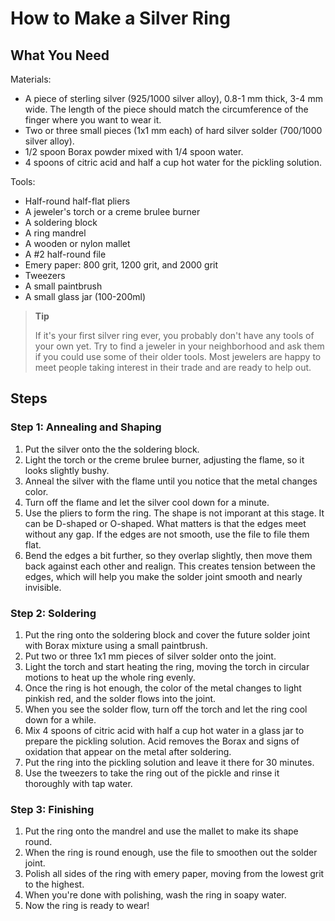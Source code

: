 # How to Make a Silver Ring
## What You Need
Materials:
* A piece of sterling silver (925/1000 silver alloy), 0.8-1 mm thick, 3-4 mm wide. 
The length of the piece should match the circumference of the finger where you want to wear it.
* Two or three small pieces (1x1 mm each) of hard silver solder (700/1000 silver alloy).
* 1/2 spoon Borax powder mixed with 1/4 spoon water.
* 4 spoons of citric acid and half a cup hot water for the pickling solution.

Tools:
* Half-round half-flat pliers
* A jeweler's torch or a creme brulee burner
* A soldering block
* A ring mandrel
* A wooden or nylon mallet
* A #2 half-round file
* Emery paper: 800 grit, 1200 grit, and 2000 grit
* Tweezers
* A small paintbrush
* A small glass jar (100-200ml)

>**Tip**
>
>If it's your first silver ring ever, you probably don't have any tools of your own yet. 
>Try to find a jeweler in your neighborhood and ask them if you could use some of their older tools. 
Most jewelers are happy to meet people taking interest in their trade and are ready to help out.


## Steps
### Step 1: Annealing and Shaping
1. Put the silver onto the the soldering block.
2. Light the torch or the creme brulee burner, adjusting the flame, so it looks slightly bushy.
3. Anneal the silver with the flame until you notice that the metal changes color.
4. Turn off the flame and let the silver cool down for a minute.
5. Use the pliers to form the ring. 
The shape is not imporant at this stage. It can be D-shaped or O-shaped. What matters is that the edges meet without any gap.
If the edges are not smooth, use the file to file them flat.
6. Bend the edges a bit further, so they overlap slightly, then move them back against each other and realign.
This creates tension between the edges, which will help you make the solder joint smooth and nearly invisible.
### Step 2: Soldering
1. Put the ring onto the soldering block and cover the future solder joint with Borax mixture using a small paintbrush.
2. Put two or three 1x1 mm pieces of silver solder onto the joint.
3. Light the torch and start heating the ring, moving the torch in circular motions to heat up the whole ring evenly.
4. Once the ring is hot enough, the color of the metal changes to light pinkish red, and the solder flows into the joint.
5. When you see the solder flow, turn off the torch and let the ring cool down for a while.
6. Mix 4 spoons of citric acid with half a cup hot water in a glass jar to prepare the pickling solution. Acid removes the Borax and signs of oxidation that appear on the metal after soldering.
7. Put the ring into the pickling solution and leave it there for 30 minutes.
8. Use the tweezers to take the ring out of the pickle and rinse it thoroughly with tap water.
### Step 3: Finishing
1. Put the ring onto the mandrel and use the mallet to make its shape round.
2. When the ring is round enough, use the file to smoothen out the solder joint.
3. Polish all sides of the ring with emery paper, moving from the lowest grit to the highest.
4. When you're done with polishing, wash the ring in soapy water.
5. Now the ring is ready to wear!
